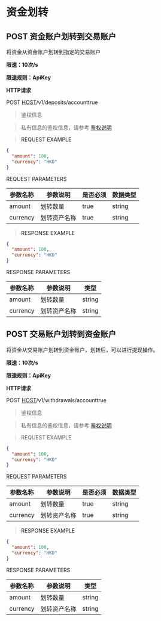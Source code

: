 # 资金划转

<h2 id="资金账户划转到交易账户"><font class="httpget">POST</font>  资金账户划转到交易账户</h2>

将资金从资金账户划转到指定的交易账户

**限速：10次/s**

**限速规则：ApiKey**

**HTTP请求**

POST [HOST](#HTTP-HOST)/v1/deposits/accounttrue


> 鉴权信息

> 私有信息的鉴权信息，请参考 [鉴权说明](#auth)


> <a name="ReeuestExample">REQUEST EXAMPLE</a>


```json
{
  "amount": 100,
  "currency": "HKD"
}
```

<aside>
REQUEST PARAMETERS
</aside>

| 参数名称 | 参数说明 | 是否必须 | 数据类型 | 
| -------- | -------- | -------- | -------- | 
|amount|划转数量 |true|string||
|currency|划转资产名称|true|string||


> <a name="ResonpseExample">RESPONSE EXAMPLE</a>

```json
{
  "amount": 100,
  "currency": "HKD"
}
```

<aside>
RESPONSE PARAMETERS
</aside>

| 参数名称 | 参数说明 | 类型 | 
| -------- | -------- | ----- |
|amount|划转数量|string|
|currency|划转资产名称|string|




<h2 id="交易账户划转到资金账户"><font class="httpget">POST</font>  交易账户划转到资金账户</h2>

 将资金从交易账户划转到资金账户，划转后，可以进行提现操作。


**限速：10次/s**

**限速规则：ApiKey**

**HTTP请求**

POST [HOST](#HTTP-HOST)/v1/withdrawals/accounttrue


> 鉴权信息

> 私有信息的鉴权信息，请参考 [鉴权说明](#auth)


> REQUEST EXAMPLE

```json
{
  "amount": 100,
  "currency": "HKD"
}
```

<aside>
REQUEST PARAMETERS
</aside>

| 参数名称 | 参数说明 | 是否必须 | 数据类型 | 
| -------- | -------- | -------- | -------- | 
|amount|划转数量 |true|string||
|currency|划转资产名称|true|string||


> <a name="ResonpseExample">RESPONSE EXAMPLE</a>

```json
{
  "amount": 100,
  "currency": "HKD"
}
```

<aside>
RESPONSE PARAMETERS
</aside>

| 参数名称 | 参数说明 | 类型 | 
| -------- | -------- | ----- |
|amount|划转数量|string|
|currency|划转资产名称|string|



